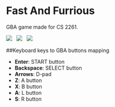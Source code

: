Fast And Furrious
===============

GBA game made for CS 2261.

<img src="http://www.prism.gatech.edu/~lsissoko3/fast-and-furrious/fastandfurrious.png" /> &nbsp;
<img src="http://www.prism.gatech.edu/~lsissoko3/fast-and-furrious/fastandfurrious2.PNG" /> &nbsp;
<img src="http://www.prism.gatech.edu/~lsissoko3/fast-and-furrious/fastandfurrious3.PNG" />

##Keyboard keys to GBA buttons mapping
- __Enter__: START button
- __Backspace__: SELECT button
- __Arrows__: D-pad
- __Z__: A button
- __X__: B button
- __A__: L button
- __S__: R button

